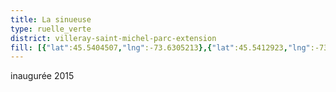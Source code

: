 ```yaml
---
title: La sinueuse
type: ruelle_verte
district: villeray-saint-michel-parc-extension
fill: [{"lat":45.5404507,"lng":-73.6305213},{"lat":45.5412923,"lng":-73.6335468}]
---
```


inaugurée 2015